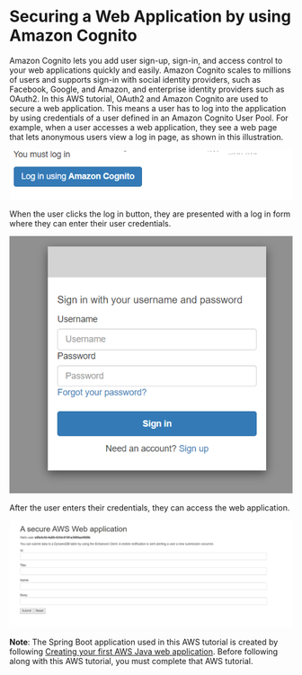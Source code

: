 # Securing a Web Application by using Amazon Cognito

Amazon Cognito lets you add user sign-up, sign-in, and access control to your web applications quickly and easily. Amazon Cognito scales to millions of users and supports sign-in with social identity providers, such as Facebook, Google, and Amazon, and enterprise identity providers such as OAuth2. In this AWS tutorial, OAuth2 and Amazon Cognito are used to secure a web application. This means a user has to log into the application by using credentials of a user defined in an Amazon Cognito User Pool. For example, when a user accesses a web application, they see a web page that lets anonymous users view a log in page, as shown in this illustration.   

![AWS Tracking Application](images/pic1a.png)

When the user clicks the log in button, they are presented with a log in form where they can enter their user credentials.

![AWS Tracking Application](images/pic2.png)

After the user enters their credentials, they can access the web application. 

![AWS Tracking Application](images/pic3.png)

**Note**: The Spring Boot application used in this AWS tutorial is created by following [Creating your first AWS Java web application](https://github.com/awsdocs/aws-doc-sdk-examples/tree/master/javav2/usecases/creating_first_project). Before following along with this AWS tutorial, you must complete that AWS tutorial. 
